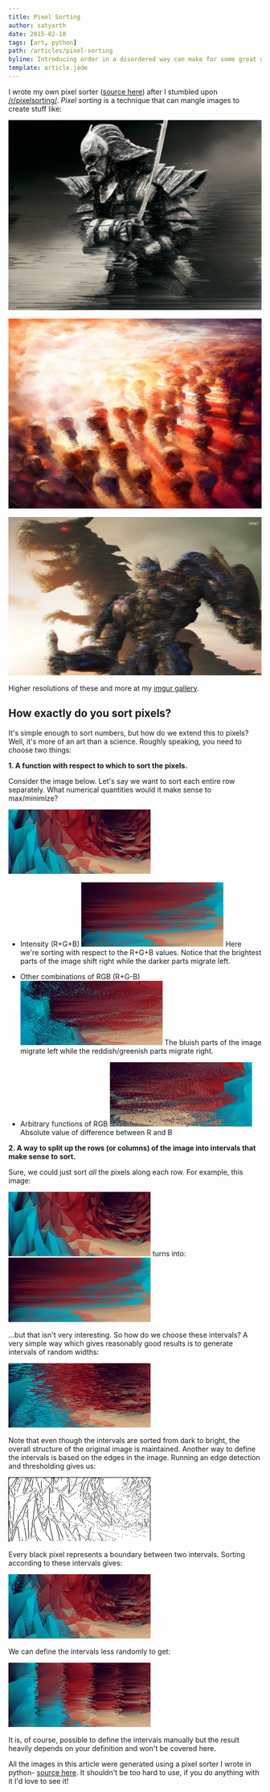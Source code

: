 ```yaml
---
title: Pixel Sorting
author: satyarth
date: 2015-02-10
tags: [art, python]
path: /articles/pixel-sorting
byline: Introducing order in a disordered way can make for some great glitch art.
template: article.jade
---
```


I wrote my own pixel sorter ([source here](https://github.com/satyarth/pixelsort/)) after I stumbled upon [/r/pixelsorting/](http://www.reddit.com/r/pixelsorting/). *Pixel sorting* is a technique that can mangle images to create stuff like:

![](1.png)

![](2.png)

![](3.png)

Higher resolutions of these and more at my [imgur gallery](http://imgur.com/a/nZHbb).

## How exactly do you sort pixels?

It's simple enough to sort numbers, but how do we extend this to pixels? Well, it's more of an art than a science. Roughly speaking, you need to choose two things:

**1. A function with respect to which to sort the pixels.**

Consider the image below. Let's say we want to sort each entire row separately. What numerical quantities would it make sense to max/minimize?

![](example.png)

* Intensity (R+G+B)
![](example1.png)
Here we're sorting with respect to the R+G+B values. Notice that the brightest parts of the image shift right while the darker parts migrate left.

* Other combinations of RGB (R+G-B)
![](example5.png)
The bluish parts of the image migrate left while the reddish/greenish parts migrate right.

* Arbitrary functions of RGB
![](example6.png)
Absolute value of difference between R and B

**2. A way to split up the rows (or columns) of the image into intervals that make sense to sort.**

Sure, we could just sort *all* the pixels along each row. For example, this image:

![](example.png)
turns into:
![](example1.png)

...but that isn't very interesting. So how do we choose these intervals? A very simple way which gives reasonably good results is to generate intervals of random widths:

![](example2.png)

Note that even though the intervals are sorted from dark to bright, the overall structure of the original image is maintained. Another way to define the intervals is based on the edges in the image. Running an edge detection and thresholding gives us:

![](example3.png)

Every black pixel represents a boundary between two intervals. Sorting according to these intervals gives:

![](example4.png)

We can define the intervals less randomly to get:

![](example7.png)

It is, of course, possible to define the intervals manually but the result heavily depends on your definition and won't be covered here.

All the images in this article were generated using a pixel sorter I wrote in python- [source here](https://github.com/ebanaut/pixelsort/). It shouldn't be too hard to use, if you do anything with it I'd love to see it!